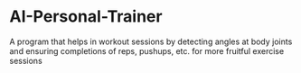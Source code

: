 # AI-Personal-Trainer
A program that helps in workout sessions by detecting angles at body joints and ensuring completions of reps, pushups, etc. for more fruitful exercise sessions
